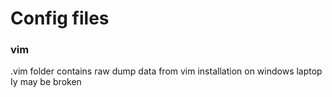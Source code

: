 # Config files

### vim
.vim folder contains raw dump data from vim installation on windows laptop
Iy may be broken
